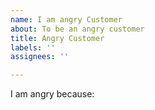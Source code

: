 ```yaml
---
name: I am angry Customer
about: To be an angry customer
title: Angry Customer
labels: ''
assignees: ''

---
```


I am angry because:

